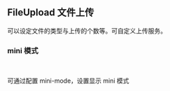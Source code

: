 <div class="demo-header">
<p class="overviewicon">
  <span class="wapi-form-fileupload"/>
</p>

## FileUpload 文件上传

<mobile-uxlink widget-name="Fileupload"></mobile-uxlink>

可以设定文件的类型与上传的个数等。可自定义上传服务。
</div>

### mini 模式

<br>

可通过配置 mini-mode，设置显示 mini 模式

<mobile-view link="file-upload/mini-mode"></mobile-view>

<br>
